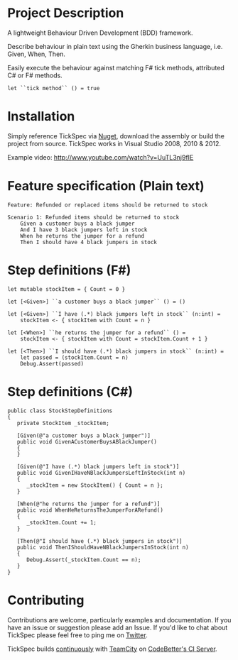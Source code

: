 # Project Description

A lightweight Behaviour Driven Development (BDD) framework.

Describe behaviour in plain text using the Gherkin business language, i.e. Given, When, Then.

Easily execute the behaviour against matching F# tick methods, attributed C# or F# methods.

    let ``tick method`` () = true

# Installation

Simply reference TickSpec via [Nuget](https://www.nuget.org/packages/TickSpec/), download the assembly or build the project from source.
TickSpec works in Visual Studio 2008, 2010 & 2012.

Example video: http://www.youtube.com/watch?v=UuTL3nj9fIE

# Feature specification (Plain text)

```
Feature: Refunded or replaced items should be returned to stock

Scenario 1: Refunded items should be returned to stock
    Given a customer buys a black jumper
    And I have 3 black jumpers left in stock 
    When he returns the jumper for a refund 
    Then I should have 4 black jumpers in stock 
```

# Step definitions (F#)

```
let mutable stockItem = { Count = 0 }

let [<Given>] ``a customer buys a black jumper`` () = ()
      
let [<Given>] ``I have (.*) black jumpers left in stock`` (n:int) =  
    stockItem <- { stockItem with Count = n }
      
let [<When>] ``he returns the jumper for a refund`` () =  
    stockItem <- { stockItem with Count = stockItem.Count + 1 }
      
let [<Then>] ``I should have (.*) black jumpers in stock`` (n:int) =     
    let passed = (stockItem.Count = n)
    Debug.Assert(passed)
```

# Step definitions (C#)

```
public class StockStepDefinitions
{
   private StockItem _stockItem;

   [Given(@"a customer buys a black jumper")]
   public void GivenACustomerBuysABlackJumper()
   {
   }

   [Given(@"I have (.*) black jumpers left in stock")]
   public void GivenIHaveNBlackJumpersLeftInStock(int n)
   {
      _stockItem = new StockItem() { Count = n };  
   }

   [When(@"he returns the jumper for a refund")]
   public void WhenHeReturnsTheJumperForARefund()
   {
      _stockItem.Count += 1;
   }

   [Then(@"I should have (.*) black jumpers in stock")]
   public void ThenIShouldHaveNBlackJumpersInStock(int n)
   {
      Debug.Assert(_stockItem.Count == n);
   }
}
```

# Contributing

Contributions are welcome, particularly examples and documentation. If you have an issue or suggestion please add an Issue. If you'd like to chat about TickSpec please feel free to ping me on [Twitter](http://twitter.com/ptrelford).

TickSpec builds [continuously](http://teamcity.codebetter.com/project.html?projectId=project410) with [TeamCity](http://www.jetbrains.com/teamcity/) on [CodeBetter's CI Server](http://codebetter.com/kylebaley/2010/02/11/codebetter-ci-server-update-or-how-to-plead-your-case/).
